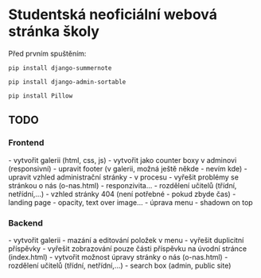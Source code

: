 <h1>Studentská neoficiální webová stránka školy</h1>


Před prvním spuštěním:

<code>pip install django-summernote </code>

<code>pip install django-admin-sortable </code>

<code>pip install Pillow</code>

<h2>TODO</h2>

<h3>Frontend</h3>
- vytvořit galerii (html, css, js) - vytvořit jako counter boxy v adminovi (responsivní)
- upravit footer (v galerii, možná ještě někde - nevím kde)
- upravit vzhled administrační stránky - v procesu
- vyřešit problémy se stránkou o nás (o-nas.html) - responzivita...
- rozdělení učitelů (třídní, netřídní,...)
- vzhled stránky 404 (není potřebné - pokud zbyde čas)
- landing page - opacity, text over image...
- úprava menu - shadown on top

<h3>Backend</h3>
- vytvořit galerii
- mazání a editování položek v menu
- vyřešit duplicitní příspěvky
- vyřešit zobrazování pouze části příspěvku na úvodní stránce (index.html)
- vytvořit možnost úpravy stránky o nás (o-nas.html)
- rozdělení učitelů (třídní, netřídní,...)
- search box (admin, public site)
